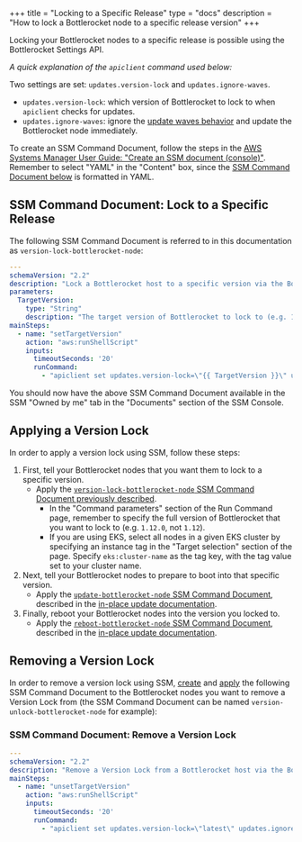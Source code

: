 +++
title = "Locking to a Specific Release"
type = "docs"
description = "How to lock a Bottlerocket node to a specific release version"
+++

Locking your Bottlerocket nodes to a specific release is possible using the Bottlerocket Settings API.

_A quick explanation of the `apiclient` command used below:_

Two settings are set: `updates.version-lock` and `updates.ignore-waves`.

- `updates.version-lock`: which version of Bottlerocket to lock to when `apiclient` checks for updates.
- `updates.ignore-waves`: ignore the [update waves behavior](https://github.com/bottlerocket-os/bottlerocket/tree/develop/sources/updater/waves) and update the Bottlerocket node immediately.

To create an SSM Command Document, follow the steps in the [AWS Systems Manager User Guide: "Create an SSM document (console)"](https://docs.aws.amazon.com/systems-manager/latest/userguide/create-ssm-console.html).
Remember to select "YAML" in the "Content" box, since the [SSM Command Document below](#ssm-command-document-lock-to-a-specific-release) is formatted in YAML.

## SSM Command Document: Lock to a Specific Release

The following SSM Command Document is referred to in this documentation as `version-lock-bottlerocket-node`:

```yaml
---
schemaVersion: "2.2"
description: "Lock a Bottlerocket host to a specific version via the Bottlerocket Settings API"
parameters:
  TargetVersion:
    type: "String"
    description: "The target version of Bottlerocket to lock to (e.g. 1.12.0)"
mainSteps:
  - name: "setTargetVersion"
    action: "aws:runShellScript"
    inputs:
      timeoutSeconds: '20'
      runCommand:
        - "apiclient set updates.version-lock=\"{{ TargetVersion }}\" updates.ignore-waves=true"
```

You should now have the above SSM Command Document available in the SSM "Owned by me" tab in the "Documents" section of the SSM Console.

## Applying a Version Lock

In order to apply a version lock using SSM, follow these steps:

1. First, tell your Bottlerocket nodes that you want them to lock to a specific version.
    - Apply the [`version-lock-bottlerocket-node` SSM Command Document previously described](#ssm-command-document-lock-to-a-specific-release).
        - In the "Command parameters" section of the Run Command page, remember to specify the full version of Bottlerocket that you want to lock to (e.g. `1.12.0`, not `1.12`).
        - If you are using EKS, select all nodes in a given EKS cluster by specifying an instance tag in the "Target selection" section of the page.
        Specify `eks:cluster-name` as the tag key, with the tag value set to your cluster name.
2. Next, tell your Bottlerocket nodes to prepare to boot into that specific version.
    - Apply the [`update-bottlerocket-node` SSM Command Document](../in-place/#ssm-command-document-check-for-and-apply-updates-to-a-bottlerocket-node), described in the [in-place update documentation](../in-place/).
3. Finally, reboot your Bottlerocket nodes into the version you locked to.
    - Apply the [`reboot-bottlerocket-node` SSM Command Document](../in-place/#ssm-command-document-reboot-a-bottlerocket-node), described in the [in-place update documentation](../in-place/).

## Removing a Version Lock

In order to remove a version lock using SSM, [create](https://docs.aws.amazon.com/systems-manager/latest/userguide/create-ssm-console.html) and [apply](https://docs.aws.amazon.com/systems-manager/latest/userguide/running-commands-console.html) the following SSM Command Document to the Bottlerocket nodes you want to remove a Version Lock from (the SSM Command Document can be named `version-unlock-bottlerocket-node` for example):

### SSM Command Document: Remove a Version Lock

```yaml
---
schemaVersion: "2.2"
description: "Remove a Version Lock from a Bottlerocket host via the Bottlerocket Settings API"
mainSteps:
  - name: "unsetTargetVersion"
    action: "aws:runShellScript"
    inputs:
      timeoutSeconds: '20'
      runCommand:
        - "apiclient set updates.version-lock=\"latest\" updates.ignore-waves=false"
```
